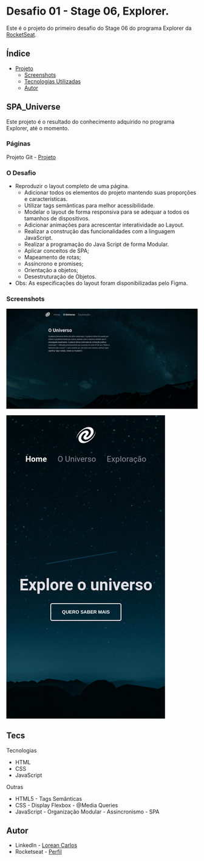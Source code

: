 # Desafio 01 - Stage 06, Explorer.

Este é o projeto do primeiro desafio do Stage 06 do programa Explorer da [RocketSeat](https://rocketseat.com.br/).

## Índice

- [Projeto](#SPA_Universe)
  - [Screenshots](#screenshots)
  - [Tecnologias Utilizadas](#tecs)
  - [Autor](#autor)

## SPA_Universe

Este projeto é o resultado do conhecimento adquirido no programa Explorer, até o momento.  

### Páginas

Projeto Git - [Projeto](https://loreancarlos.github.io/SPA_Universe/)

### O Desafio

- Reproduzir o layout completo de uma página.
    - Adicionar todos os elementos do projeto mantendo suas proporções e características.
    - Utilizar tags semânticas para melhor acessibilidade.
    - Modelar o layout de forma responsiva para se adequar a todos os tamanhos de dispositivos. 
    - Adicionar animações para acrescentar interatividade ao Layout.
    - Realizar a construção das funcionalidades com a linguagem JavaScript.
    - Realizar a programação do Java Script de forma Modular.
    - Aplicar conceitos de SPA;
    - Mapeamento de rotas;
    - Assíncrono e promises;
    - Orientação a objetos;
    - Desestruturação de Objetos.
- Obs: As especificações do layout foram disponibilizadas pelo Figma.

### Screenshots

![](./img/screenshot.png)

![](./img/screenshot-mobile.png)

## Tecs

Tecnologias

- HTML
- CSS
- JavaScript

Outras

- HTML5 - Tags Semânticas
- CSS - Display Flexbox - @Media Queries
- JavaScript - Organização Modular - Assincronismo - SPA

## Autor

- LinkedIn - [Lorean Carlos](https://www.linkedin.com/in/lorean-carlos-fernandes-soares-03220121a/)
- Rocketseat - [Perfil](https://app.rocketseat.com.br/me/loreancarlos)